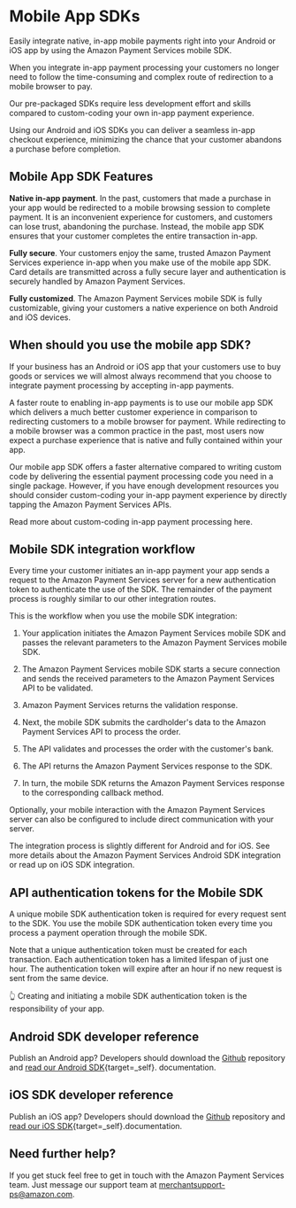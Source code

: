 Mobile App SDKs
===============

Easily integrate native, in-app mobile payments right into your Android
or iOS app by using the Amazon Payment Services mobile SDK.

When you integrate in-app payment processing your customers no longer
need to follow the time-consuming and complex route of redirection to a
mobile browser to pay.

Our pre-packaged SDKs require less development effort and skills
compared to custom-coding your own in-app payment experience.

Using our Android and iOS SDKs you can deliver a seamless in-app
checkout experience, minimizing the chance that your customer abandons a
purchase before completion.

Mobile App SDK Features
-----------------------

**Native in-app payment**. In the past, customers that made a purchase
in your app would be redirected to a mobile browsing session to complete
payment. It is an inconvenient experience for customers, and customers
can lose trust, abandoning the purchase. Instead, the mobile app SDK
ensures that your customer completes the entire transaction in-app.

**Fully secure**. Your customers enjoy the same, trusted Amazon Payment
Services experience in-app when you make use of the mobile app SDK. Card
details are transmitted across a fully secure layer and authentication
is securely handled by Amazon Payment Services.

**Fully customized**. The Amazon Payment Services mobile SDK is fully
customizable, giving your customers a native experience on both Android
and iOS devices.

When should you use the mobile app SDK?
---------------------------------------

If your business has an Android or iOS app that your customers use to
buy goods or services we will almost always recommend that you choose to
integrate payment processing by accepting in-app payments.

A faster route to enabling in-app payments is to use our mobile app SDK
which delivers a much better customer experience in comparison to
redirecting customers to a mobile browser for payment. While redirecting
to a mobile browser was a common practice in the past, most users now
expect a purchase experience that is native and fully contained within
your app.

Our mobile app SDK offers a faster alternative compared to writing
custom code by delivering the essential payment processing code you need
in a single package. However, if you have enough development resources
you should consider custom-coding your in-app payment experience by
directly tapping the Amazon Payment Services APIs.

Read more about custom-coding in-app payment processing here.

Mobile SDK integration workflow
-------------------------------

Every time your customer initiates an in-app payment your app sends a
request to the Amazon Payment Services server for a new authentication
token to authenticate the use of the SDK. The remainder of the payment
process is roughly similar to our other integration routes.

This is the workflow when you use the mobile SDK integration:

1.  Your application initiates the Amazon Payment Services mobile SDK
    and passes the relevant parameters to the Amazon Payment Services
    mobile SDK.

2.  The Amazon Payment Services mobile SDK starts a secure connection
    and sends the received parameters to the Amazon Payment Services API
    to be validated.

3.  Amazon Payment Services returns the validation response.

4.  Next, the mobile SDK submits the cardholder's data to the Amazon
    Payment Services API to process the order.

5.  The API validates and processes the order with the customer's bank.

6.  The API returns the Amazon Payment Services response to the SDK.

7.  In turn, the mobile SDK returns the Amazon Payment Services response
    to the 
    corresponding callback method.

Optionally, your mobile interaction with the Amazon Payment Services
server can also be configured to include direct communication with your
server.

The integration process is slightly different for Android and for iOS.
See more details about the Amazon Payment Services Android SDK
integration or read up on iOS SDK integration.

API authentication tokens for the Mobile SDK
--------------------------------------------

A unique mobile SDK authentication token is required for every request
sent to the SDK. You use the mobile SDK authentication token every time
you process a payment operation through the mobile SDK.

Note that a unique authentication token must be created for each
transaction. Each authentication token has a limited lifespan of just
one hour. The authentication token will expire after an hour if no new
request is sent from the same device.

👆 Creating and initiating a mobile SDK authentication token is the
responsibility of your app.

Android SDK developer reference
-------------------------------


Publish an Android app? Developers should
download the <a href="https://github.com/payfort" target="_blank">Github</a> repository and [read our Android SDK](https://paymentservices-reference.payfort.com//pdf/Android_Merchant_Integration_Guide_v3.6.2.pdf){target=_self}. documentation.



iOS SDK developer reference
----------------------

Publish an iOS app? Developers should
download the <a href="https://github.com/payfort" target="_blank">Github</a> repository and [read our iOS SDK](https://paymentservices-reference.payfort.com//pdf/iOS_Merchant_Integration_Guide_v3.6.2.pdf){target=_self}.documentation.

Need further help?
------------------

If you get stuck feel free to get in touch with the Amazon Payment
Services team. Just message our support team at
[merchantsupport-ps@amazon.com](mailto:merchantsupport-ps@amazon.com).
